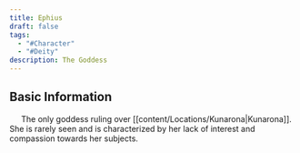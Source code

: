```yaml
---
title: Ephius
draft: false
tags:
  - "#Character"
  - "#Deity"
description: The Goddess
---
```

 ## Basic Information
 $\quad$ The only goddess ruling over [[content/Locations/Kunarona|Kunarona]]. She is rarely seen and is characterized by her lack of interest and compassion towards her subjects. 